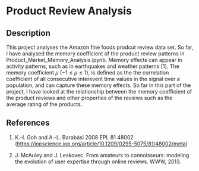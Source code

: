 # Product Review Analysis

## Description

This project analyses the Amazon fine foods prodcut review data set. So far, I have analysed the memory coefficient of the product review patterns in Product_Market_Memory_Analysis.ipynb.
Memory effects can appear in activity patterns, such as in earthquakes and weather patterns [1]. The memory coefficient $\mu$ ($-1\leq \mu \leq  1$), is defined as the the correlation coefficient of all consecutive interevent time
values in the signal over a population, and can capture these memory effects. So far in this part of the project, I have looked at the relationship between the memory coefficient of the product reviews and other
properties of the reviews such as the average rating of the products.


## References

1. K.-I. Goh and A.-L. Barabási 2008 EPL 81 48002 (https://iopscience.iop.org/article/10.1209/0295-5075/81/48002/meta)

2. J. McAuley and J. Leskovec. From amateurs to connoisseurs: modeling the evolution of user expertise through online reviews. WWW, 2013.


